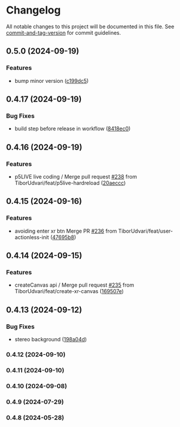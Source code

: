 # Changelog

All notable changes to this project will be documented in this file. See [commit-and-tag-version](https://github.com/absolute-version/commit-and-tag-version) for commit guidelines.

## 0.5.0 (2024-09-19)


### Features

* bump minor version ([c199dc5](https://github.com/stalgiag/p5.xr/commit/c199dc5ea0fa804a637d16d013c0b04e5b5b3d0a))

## 0.4.17 (2024-09-19)


### Bug Fixes

* build step before release in workflow ([8418ec0](https://github.com/stalgiag/p5.xr/commit/8418ec02eb7cbe49b8f55e86e52c6b689625be0a))

## 0.4.16 (2024-09-19)


### Features

* p5LIVE live coding / Merge pull request [#238](https://github.com/stalgiag/p5.xr/issues/238) from TiborUdvari/feat/p5live-hardreload ([20aeccc](https://github.com/stalgiag/p5.xr/commit/20aeccc8ed263a32b05e812bec8e0a0735859000))

## 0.4.15 (2024-09-16)


### Features

* avoiding enter xr btn Merge PR [#236](https://github.com/stalgiag/p5.xr/issues/236) from TiborUdvari/feat/user-actionless-init ([47695b8](https://github.com/stalgiag/p5.xr/commit/47695b8b491ef1b0be0b850a42141d7fb3b79c0b))

## 0.4.14 (2024-09-15)


### Features

*  createCanvas api / Merge pull request [#235](https://github.com/stalgiag/p5.xr/issues/235) from TiborUdvari/feat/create-xr-canvas ([169507e](https://github.com/stalgiag/p5.xr/commit/169507e4e4e495a04aa405c9d66dc406da4742d6))

## 0.4.13 (2024-09-12)


### Bug Fixes

* stereo background ([198a04d](https://github.com/stalgiag/p5.xr/commit/198a04dc7617df719647ff03a3bf4b0f2e3745bb))

### 0.4.12 (2024-09-10)

### 0.4.11 (2024-09-10)

### 0.4.10 (2024-09-08)

### 0.4.9 (2024-07-29)

### 0.4.8 (2024-05-28)
